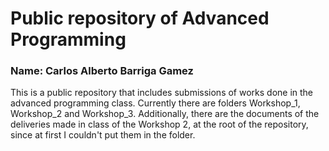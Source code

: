 # Public repository of Advanced Programming
### Name: Carlos Alberto Barriga Gamez 
This is a public repository that includes submissions of works done in the advanced programming class.
Currently there are folders Workshop_1,  Workshop_2 and Workshop_3. Additionally, there are the documents of the deliveries made in class of the Workshop 2, at the root of the repository, since at first I couldn't put them in the folder.
